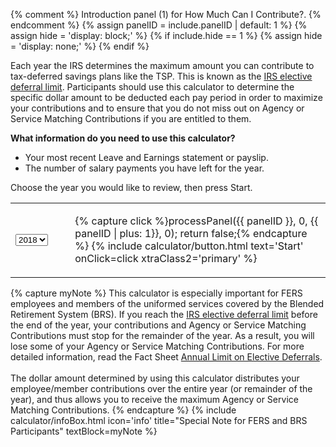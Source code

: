 {% comment %}
Introduction panel (1) for How Much Can I Contribute?.
{% endcomment %}
{% assign panelID = include.panelID | default: 1 %}
{% assign hide = 'display: block;' %}
{% if include.hide == 1 %} {% assign hide = 'display: none;' %} {% endif %}

<div id="panel{{ panelID }}" class="calculatorPanel" style="{{ hide }}" markdown="1">

Each year the IRS determines the maximum amount you can contribute to tax-deferred savings plans like the TSP. This is known as the [IRS elective deferral limit](javascript:void(0)). Participants should use this calculator to determine the specific dollar amount to be deducted each pay period in order to maximize your contributions and to ensure that you do not miss out on Agency or Service Matching Contributions if you are entitled to them.

<div class="dottedLine"></div>

**What information do you need to use this calculator?**
- Your most recent Leave and Earnings statement or payslip.
- The number of salary payments you have left for the year.

<div class="calculatorInnerBox" markdown="1">
Choose the year you would like to review, then press Start.
<table style="margin: 1em auto;"><tr>
<td><select class="graySelect2" id="planYear" name="planYear">
                     <option value="2018" selected="">2018</option>
                     <option value="2019">2019</option>
                     </select></td>
<td><ul class="buttonNav flexRow">
{% capture click %}processPanel({{ panelID }}, 0, {{ panelID | plus: 1}}, 0); return false;{% endcapture %}
{% include calculator/button.html text='Start' onClick=click xtraClass2='primary' %}
</ul></td>
</tr></table>
</div>

{% capture myNote %}
This calculator is especially important for FERS employees and members of the
uniformed services covered by the Blended Retirement System (BRS). If you reach the
<a href="javascript:openWindow('/PlanningTools/RetirementPlanningPhases/maximumAmount.html', 650, 650);">IRS elective deferral limit</a>
before the end of the year, your contributions and Agency or Service Matching Contributions
must stop for the remainder of the year. As a result, you will lose some of your Agency or
Service Matching Contributions.
For more detailed information, read the Fact Sheet
<a class="pdfLink" title="File size: 278 KB (opens in a new window)" href="/PDF/formspubs/tspfs07.pdf">Annual Limit on Elective Deferrals</a>.
<br><br>
The dollar amount determined by using this calculator distributes your employee/member
contributions over the entire year (or remainder of the year), and thus allows you to
receive the maximum Agency or Service Matching Contributions.
{% endcapture %}
{% include calculator/infoBox.html icon='info'
    title="Special Note for FERS and BRS Participants" textBlock=myNote %}

</div>
